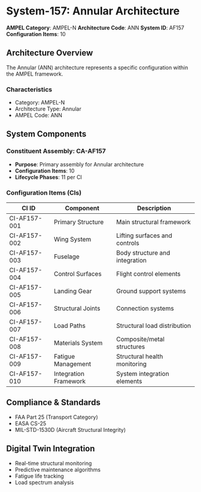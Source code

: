 # System-157: Annular Architecture

**AMPEL Category**: AMPEL-N
**Architecture Code**: ANN
**System ID**: AF157
**Configuration Items**: 10

## Architecture Overview

The Annular (ANN) architecture represents a specific configuration within the AMPEL framework.

### Characteristics
- Category: AMPEL-N
- Architecture Type: Annular
- AMPEL Code: ANN

## System Components

### Constituent Assembly: CA-AF157
- **Purpose**: Primary assembly for Annular architecture
- **Configuration Items**: 10
- **Lifecycle Phases**: 11 per CI

### Configuration Items (CIs)

| CI ID | Component | Description |
|-------|-----------|-------------|
| CI-AF157-001 | Primary Structure | Main structural framework |
| CI-AF157-002 | Wing System | Lifting surfaces and controls |
| CI-AF157-003 | Fuselage | Body structure and integration |
| CI-AF157-004 | Control Surfaces | Flight control elements |
| CI-AF157-005 | Landing Gear | Ground support systems |
| CI-AF157-006 | Structural Joints | Connection systems |
| CI-AF157-007 | Load Paths | Structural load distribution |
| CI-AF157-008 | Materials System | Composite/metal structures |
| CI-AF157-009 | Fatigue Management | Structural health monitoring |
| CI-AF157-010 | Integration Framework | System integration elements |

## Compliance & Standards
- FAA Part 25 (Transport Category)
- EASA CS-25
- MIL-STD-1530D (Aircraft Structural Integrity)

## Digital Twin Integration
- Real-time structural monitoring
- Predictive maintenance algorithms
- Fatigue life tracking
- Load spectrum analysis
